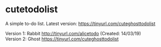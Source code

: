 # cutetodolist
A simple to-do list.  Latest version: https://tinyurl.com/cuteghosttodolist

Version 1: Rabbit http://tinyurl.com/alicetodo (Created: 14/03/19) <br>
Version 2: Ghost https://tinyurl.com/cuteghosttodolist
